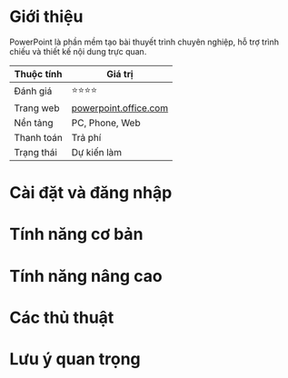 # Giới thiệu
PowerPoint là phần mềm tạo bài thuyết trình chuyên nghiệp, hỗ trợ trình chiếu và thiết kế nội dung trực quan.

| Thuộc tính         | Giá trị                                  |
|--------------------|------------------------------------------|
| Đánh giá           | ⭐⭐⭐⭐                                    |
| Trang web          | [powerpoint.office.com](https://powerpoint.office.com) |
| Nền tảng           | PC, Phone, Web                           |
| Thanh toán         | Trả phí                                  |
| Trạng thái         | Dự kiến làm                              |

# Cài đặt và đăng nhập

# Tính năng cơ bản

# Tính năng nâng cao

# Các thủ thuật

# Lưu ý quan trọng
